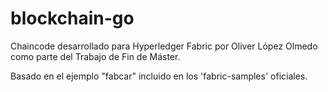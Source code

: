 # blockchain-go

Chaincode desarrollado para Hyperledger Fabric por Oliver López Olmedo como parte del Trabajo de Fin de Máster.

Basado en el ejemplo "fabcar" incluido en los 'fabric-samples' oficiales. 

